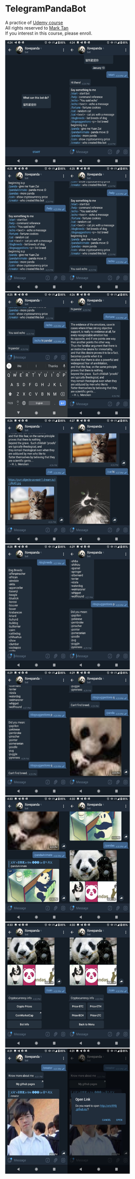 # TelegramPandaBot
A practice of [Udemy course](https://www.udemy.com/course/build-telegram-bots-with-javascript-the-complete-guide)    
All rights reserved to [Mark Tan](https://www.udemy.com/user/mark-tan-rj/)  
If you interest in this course, please enroll.  

<img src="pics/1.jpg" width = "200" height = "400" /><img src="pics/2.jpg" width = "200" height = "400" />
<img src="pics/3.jpg" width = "200" height = "400" /><img src="pics/4.jpg" width = "200" height = "400" />
<img src="pics/5.jpg" width = "200" height = "400" /><img src="pics/6.jpg" width = "200" height = "400" />
<img src="pics/7.jpg" width = "200" height = "400" /><img src="pics/8.jpg" width = "200" height = "400" />
<img src="pics/9.jpg" width = "200" height = "400" /><img src="pics/10.jpg" width = "200" height = "400" />
<img src="pics/11.jpg" width = "200" height = "400" /><img src="pics/12.jpg" width = "200" height = "400" />
<img src="pics/13.jpg" width = "200" height = "400" /><img src="pics/14.jpg" width = "200" height = "400" />
<img src="pics/15.jpg" width = "200" height = "400" /><img src="pics/16.jpg" width = "200" height = "400" />
<img src="pics/17.jpg" width = "200" height = "400" /><img src="pics/18.jpg" width = "200" height = "400" />
